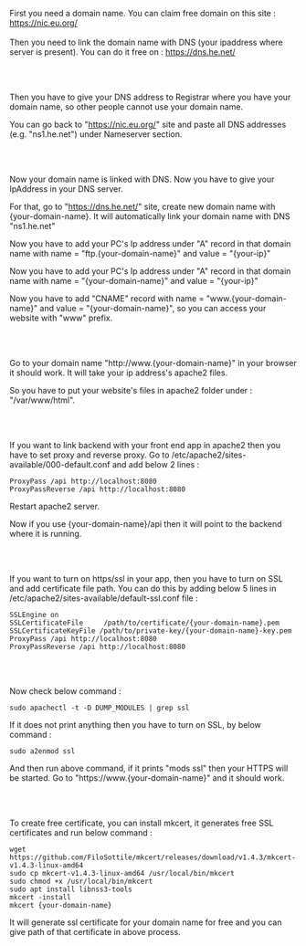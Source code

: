 First you need a domain name. You can claim free domain on this site : https://nic.eu.org/
<br>
<br>
Then you need to link the domain name with DNS (your ipaddress where server is present). You can do it free on : https://dns.he.net/

<br>
<br>

Then you have to give your DNS address to Registrar where you have your domain name, so other people cannot use your domain name.

You can go back to "https://nic.eu.org/" site and paste all DNS addresses (e.g. "ns1.he.net") under Nameserver section.

<br>
<br>

Now your domain name is linked with DNS. Now you have to give your IpAddress in your DNS server. 

For that, go to "https://dns.he.net/" site, create new domain name with {your-domain-name}. It will automatically link your domain name with DNS "ns1.he.net"

Now you have to add your PC's Ip address under "A" record in that domain name with name = "ftp.{your-domain-name}" and value = "{your-ip}"

Now you have to add your PC's Ip address under "A" record in that domain name with name = "{your-domain-name}" and value = "{your-ip}"

Now you have to add "CNAME" record with name = "www.{your-domain-name}" and value = "{your-domain-name}", so you can access your website with "www" prefix.

<br>
<br>

Go to your domain name "http://www.{your-domain-name}" in your browser it should work. It will take your ip address's apache2 files. 

So you have to put your website's files in apache2 folder under : "/var/www/html".

<br>
<br>

If you want to link backend with your front end app in apache2 then you have to set proxy and reverse proxy.
Go to /etc/apache2/sites-available/000-default.conf and add below 2 lines :
```
ProxyPass /api http://localhost:8080
ProxyPassReverse /api http://localhost:8080
```
Restart apache2 server.

Now if you use {your-domain-name}/api then it will point to the backend where it is running.

<br>
<br>

If you want to turn on https/ssl in your app, then you have to turn on SSL and add certificate file path.
You can do this by adding below 5 lines in /etc/apache2/sites-available/default-ssl.conf file : 
```
SSLEngine on
SSLCertificateFile     /path/to/certificate/{your-domain-name}.pem 
SSLCertificateKeyFile /path/to/private-key/{your-domain-name}-key.pem
ProxyPass /api http://localhost:8080
ProxyPassReverse /api http://localhost:8080
```

<br>
<br>


Now check below command : 
```
sudo apachectl -t -D DUMP_MODULES | grep ssl
```
If it does not print anything then you have to turn on SSL, by below command : 
```
sudo a2enmod ssl
```
And then run above command, if it prints "mods ssl" then your HTTPS will be started. Go to "https://www.{your-domain-name}" and it should work.

<br>
<br>

To create free certificate, you can install mkcert, it generates free SSL certificates and run below command : 
```
wget https://github.com/FiloSottile/mkcert/releases/download/v1.4.3/mkcert-v1.4.3-linux-amd64
sudo cp mkcert-v1.4.3-linux-amd64 /usr/local/bin/mkcert
sudo chmod +x /usr/local/bin/mkcert 
sudo apt install libnss3-tools
mkcert -install
mkcert {your-domain-name}
```
It will generate ssl certificate for your domain name for free and you can give path of that certificate in above process.
